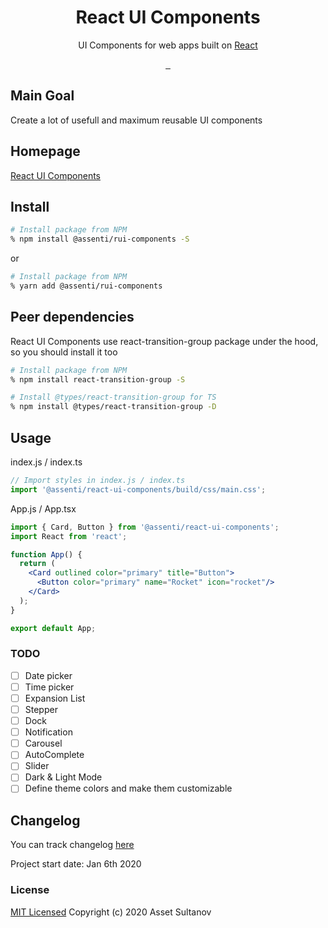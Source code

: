 <p align="center">
  <h1 align="center">React UI Components</h1>
  <p align="center">UI Components for web apps built on <a href="https://reactjs.org/" target="_blank">React</a></p>
</p>
<p align="center">
  <a aria-label="NPM version" href="https://www.npmjs.com/package/@assenti/rui-components">
    <img alt="" src="https://badgen.net/npm/v/@assenti/rui-components"/>
  </a>
  <a aria-label="Downloads" href="https://npm-stat.com/charts.html?package=%40assenti%2Frui-components">
    <img alt="" src="https://badgen.net/npm/dw/@assenti/rui-components"/>
  </a>
  <a aria-label="License" href="https://github.com/Assenti/react-ui-components/edit/master/LICENSE">
    <img alt="" src="https://badgen.net/npm/license/@assenti/rui-components"/>
  </a>
</p>

## Main Goal
Create a lot of usefull and maximum reusable UI components

## Homepage
[React UI Components](https://r-ui-components.netlify.com/)

## Install
```bash
# Install package from NPM
% npm install @assenti/rui-components -S
```
or
```bash
# Install package from NPM
% yarn add @assenti/rui-components
```

## Peer dependencies
React UI Components use react-transition-group package under the hood, so you should install it too
```bash
# Install package from NPM
% npm install react-transition-group -S
```
```bash
# Install @types/react-transition-group for TS
% npm install @types/react-transition-group -D
```

## Usage
index.js / index.ts
```jsx
// Import styles in index.js / index.ts
import '@assenti/react-ui-components/build/css/main.css';
```
App.js / App.tsx
```jsx
import { Card, Button } from '@assenti/react-ui-components';
import React from 'react';

function App() {
  return (
    <Card outlined color="primary" title="Button">
      <Button color="primary" name="Rocket" icon="rocket"/>
    </Card>
  );
}

export default App;
```

### TODO
- [ ] Date picker
- [ ] Time picker
- [ ] Expansion List
- [ ] Stepper
- [ ] Dock
- [ ] Notification
- [ ] Carousel
- [ ] AutoComplete
- [ ] Slider
- [ ] Dark & Light Mode
- [ ] Define theme colors and make them customizable

## Changelog
You can track changelog [here](/CHANGELOG.md)

Project start date: Jan 6th 2020

### License

[MIT Licensed](/LICENSE)
Copyright (c) 2020 Asset Sultanov